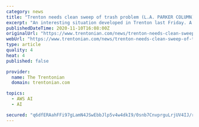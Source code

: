 ```yaml
---
category: news
title: "Trenton needs clean sweep of trash problem (L.A. PARKER COLUMN)"
excerpt: "An interesting situation developed in Trenton last Friday. A capital city in a fight against violence, murder and blight, had only one of four street sweepers in action. Two were inoperable with ..."
publishedDateTime: 2020-11-10T16:08:00Z
originalUrl: "https://www.trentonian.com/news/trenton-needs-clean-sweep-of-trash-problem-l-a-parker-column/article_c768b9a0-2360-11eb-90d4-63cecefd3ce7.html"
webUrl: "https://www.trentonian.com/news/trenton-needs-clean-sweep-of-trash-problem-l-a-parker-column/article_c768b9a0-2360-11eb-90d4-63cecefd3ce7.html"
type: article
quality: 4
heat: 4
published: false

provider:
  name: The Trentonian
  domain: trentonian.com

topics:
  - AWS AI
  - AI

secured: "q6dfERAahFFi97gLamN4JSwEbbJlp5v4w4dkI9/0snb7CnvprguLrjUV4IJ/rhHyky4cTJ9PiD96k7lZbiKovy1Hf52wiUcBYDzixj9N9nI1HRcLckhCnbueAQ56hcRAbeBTtK7ja3EcTkWtMzZLXbuOYKk7v8GTOO2T1OI8KMi/W2WP58v20uLyOfLKG7OiNs70tICYk/MlwGIaxSTA+qIlKimV2qTXDQppy/2kbpO3ffAa5Q+yAzwGPRD/ys29fxRRAbkkoqsriGDeZ7YfSFXjQmLfNazdIhVafQQaumkUdxxKpbv9HL00chg0RjLgfxc8O63/B+2DfYoZV2lwZvNCid9TN3qg/TfLEoJv0YI=;jeNHjaIrphGHOt2edD7SOA=="
---
```


